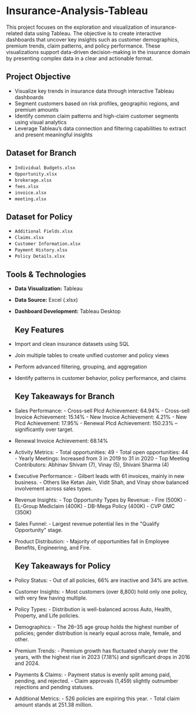 # Insurance-Analysis-Tableau

This project focuses on the exploration and visualization of insurance-related data using Tableau. The objective is to create interactive dashboards that uncover key insights such as customer demographics, premium trends, claim patterns, and policy performance. These visualizations support data-driven decision-making in the insurance domain by presenting complex data in a clear and actionable format.

## Project Objective

- Visualize key trends in insurance data through interactive Tableau dashboards
- Segment customers based on risk profiles, geographic regions, and premium amounts
- Identify common claim patterns and high-claim customer segments using visual analytics
- Leverage Tableau’s data connection and filtering capabilities to extract and present meaningful insights

## Dataset for Branch

- `Individual Budgets.xlsx`
- `Opportunity.xlsx`
- `brokerage.xlsx`
- `fees.xlsx`
- `invoice.xlsx`
- `meeting.xlsx`

## Dataset for Policy

- `Additional Fields.xlsx`
- `Claims.xlsx`
- `Customer Information.xlsx`
- `Payment History.xlsx`
- `Policy Details.xlsx`

## Tools & Technologies

- **Data Visualization:** Tableau 
- **Data Source:** Excel (.xlsx) 
- **Dashboard Development:** Tableau Desktop

  ## Key Features

- Import and clean insurance datasets using SQL
- Join multiple tables to create unified customer and policy views
- Perform advanced filtering, grouping, and aggregation
- Identify patterns in customer behavior, policy performance, and claims

   ## Key Takeaways for Branch

- Sales Performance:
      - Cross-sell Plcd Achievement: 64.94%
      - Cross-sell Invoice Achievement: 15.14%
      - New Invoice Achievement: 4.21%
      - New Plcd Achievement: 17.95%
      - Renewal Plcd Achievement: 150.23% – significantly over target.
- Renewal Invoice Achievement: 68.14%
- Activity Metrics:
      - Total opportunities: 49
      - Total open opportunities: 44
      - Yearly Meetings: Increased from 3 in 2019 to 31 in 2020
      - Top Meeting Contributors: Abhinav Shivam (7), Vinay (5), Shivani Sharma (4)
- Executive Performance:
      - Gilbert leads with 61 invoices, mainly in new business.
      - Others like Ketan Jain, Vidit Shah, and Vinay show balanced involvement across sales types.
- Revenue Insights:
      - Top Opportunity Types by Revenue:
            - Fire (500K)
            - EL-Group Mediclaim (400K)
            - DB-Mega Policy (400K)
            - CVP GMC (350K)
- Sales Funnel:
      - Largest revenue potential lies in the "Qualify Opportunity" stage.
- Product Distribution:
      - Majority of opportunities fall in Employee Benefits, Engineering, and Fire.
  
   ## Key Takeaways for Policy

- Policy Status:
      - Out of all policies, 66% are inactive and 34% are active.
- Customer Insights:
      - Most customers (over 8,800) hold only one policy, with very few having multiple.
- Policy Types:
      - Distribution is well-balanced across Auto, Health, Property, and Life policies.
- Demographics:
      - The 26–35 age group holds the highest number of policies; gender distribution is nearly equal across male, female, and other.
- Premium Trends:
      - Premium growth has fluctuated sharply over the years, with the highest rise in 2023 (7.18%) and significant drops in 2016 and 2024.
- Payments & Claims:
      - Payment status is evenly split among paid, pending, and rejected.
      - Claim approvals (1,459) slightly outnumber rejections and pending statuses.
- Additional Metrics:
      - 526 policies are expiring this year.
      - Total claim amount stands at 251.38 million.
